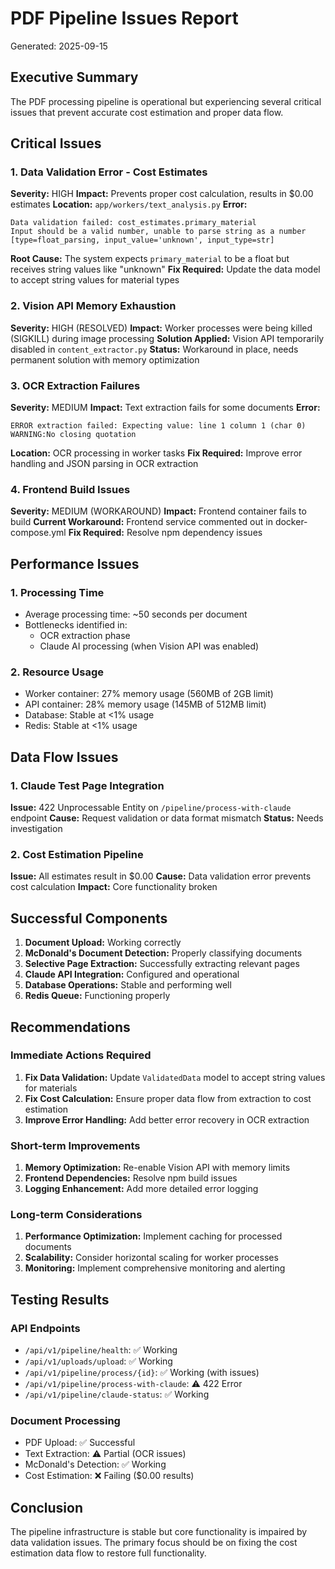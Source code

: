 # PDF Pipeline Issues Report
Generated: 2025-09-15

## Executive Summary
The PDF processing pipeline is operational but experiencing several critical issues that prevent accurate cost estimation and proper data flow.

## Critical Issues

### 1. Data Validation Error - Cost Estimates
**Severity:** HIGH
**Impact:** Prevents proper cost calculation, results in $0.00 estimates
**Location:** `app/workers/text_analysis.py`
**Error:**
```
Data validation failed: cost_estimates.primary_material
Input should be a valid number, unable to parse string as a number
[type=float_parsing, input_value='unknown', input_type=str]
```
**Root Cause:** The system expects `primary_material` to be a float but receives string values like "unknown"
**Fix Required:** Update the data model to accept string values for material types

### 2. Vision API Memory Exhaustion
**Severity:** HIGH (RESOLVED)
**Impact:** Worker processes were being killed (SIGKILL) during image processing
**Solution Applied:** Vision API temporarily disabled in `content_extractor.py`
**Status:** Workaround in place, needs permanent solution with memory optimization

### 3. OCR Extraction Failures
**Severity:** MEDIUM
**Impact:** Text extraction fails for some documents
**Error:**
```
ERROR extraction failed: Expecting value: line 1 column 1 (char 0)
WARNING:No closing quotation
```
**Location:** OCR processing in worker tasks
**Fix Required:** Improve error handling and JSON parsing in OCR extraction

### 4. Frontend Build Issues
**Severity:** MEDIUM (WORKAROUND)
**Impact:** Frontend container fails to build
**Current Workaround:** Frontend service commented out in docker-compose.yml
**Fix Required:** Resolve npm dependency issues

## Performance Issues

### 1. Processing Time
- Average processing time: ~50 seconds per document
- Bottlenecks identified in:
  - OCR extraction phase
  - Claude AI processing (when Vision API was enabled)

### 2. Resource Usage
- Worker container: 27% memory usage (560MB of 2GB limit)
- API container: 28% memory usage (145MB of 512MB limit)
- Database: Stable at <1% usage
- Redis: Stable at <1% usage

## Data Flow Issues

### 1. Claude Test Page Integration
**Issue:** 422 Unprocessable Entity on `/pipeline/process-with-claude` endpoint
**Cause:** Request validation or data format mismatch
**Status:** Needs investigation

### 2. Cost Estimation Pipeline
**Issue:** All estimates result in $0.00
**Cause:** Data validation error prevents cost calculation
**Impact:** Core functionality broken

## Successful Components

1. **Document Upload:** Working correctly
2. **McDonald's Document Detection:** Properly classifying documents
3. **Selective Page Extraction:** Successfully extracting relevant pages
4. **Claude API Integration:** Configured and operational
5. **Database Operations:** Stable and performing well
6. **Redis Queue:** Functioning properly

## Recommendations

### Immediate Actions Required
1. **Fix Data Validation:** Update `ValidatedData` model to accept string values for materials
2. **Fix Cost Calculation:** Ensure proper data flow from extraction to cost estimation
3. **Improve Error Handling:** Add better error recovery in OCR extraction

### Short-term Improvements
1. **Memory Optimization:** Re-enable Vision API with memory limits
2. **Frontend Dependencies:** Resolve npm build issues
3. **Logging Enhancement:** Add more detailed error logging

### Long-term Considerations
1. **Performance Optimization:** Implement caching for processed documents
2. **Scalability:** Consider horizontal scaling for worker processes
3. **Monitoring:** Implement comprehensive monitoring and alerting

## Testing Results

### API Endpoints
- `/api/v1/pipeline/health`: ✅ Working
- `/api/v1/uploads/upload`: ✅ Working
- `/api/v1/pipeline/process/{id}`: ✅ Working (with issues)
- `/api/v1/pipeline/process-with-claude`: ⚠️ 422 Error
- `/api/v1/pipeline/claude-status`: ✅ Working

### Document Processing
- PDF Upload: ✅ Successful
- Text Extraction: ⚠️ Partial (OCR issues)
- McDonald's Detection: ✅ Working
- Cost Estimation: ❌ Failing ($0.00 results)

## Conclusion
The pipeline infrastructure is stable but core functionality is impaired by data validation issues. The primary focus should be on fixing the cost estimation data flow to restore full functionality.